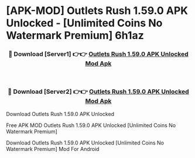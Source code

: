 # [APK-MOD] Outlets Rush 1.59.0 APK Unlocked - [Unlimited Coins No Watermark Premium] 6h1az



<div align="center">
<h3>🔴 Download [Server1] 👉👉 <a href="https://momento.my/?title=Outlets_Rush_1.59.0_APK_Unlocked">Outlets Rush 1.59.0 APK Unlocked Mod Apk</a></h3><br>

<h3>🔴 Download [Server2] 👉👉 <a href="https://momento.my/?title=Outlets_Rush_1.59.0_APK_Unlocked">Outlets Rush 1.59.0 APK Unlocked Mod Apk</a></h3>
</div>



Download Outlets Rush 1.59.0 APK Unlocked 

Free APK MOD Outlets Rush 1.59.0 APK Unlocked [Unlimited Coins No Watermark Premium]

Download Outlets Rush 1.59.0 APK Unlocked [Unlimited Coins No Watermark Premium] Mod For Android
